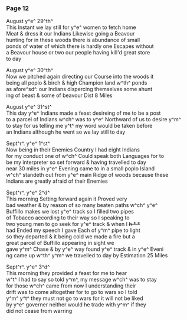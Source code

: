 <div style="page-break-before:always;"></div>

### Page 12

August y^e^ 29^th^\
This Instant we lay still for y^e^ women to fetch home\
Meat & dress it our Indians Likewise going a Beavour\
hunting for in these woods there is abundance of small\
ponds of water of which there is hardly one Escapes without\
a Beavour house or two our people having kill'd great store\
to day

August y^e^ 30^th^\
Now we pitched again directing our Course into the woods it\
being all poplo & birch & high Champion land w^th^ ponds\
as afore^sd^. our Indians dispercing themselves some ahunt\
ing of beast & some of beavour Dist 8 Miles

August y^e^ 31^st^\
This day y^e^ Indians made a feast desireing of me to be a post\
to a parcel of Indians w^ch^ was to y^e^ Northward of us to desire y^m^\
to stay for us telling me y^t^ my word would be taken before\
an Indians although he went so we lay still to day

Sept^r^. y^e^ 1^st^\
Now being in their Enemies Country I had eight Indians\
for my conduct one of w^ch^ Could speak both Languages for to\
be my interpreter so set forward & having travelled to day\
near 30 miles in y^e^ Evening came to in a small poplo Island\
w^ch^ standeth out from y^e^ main Ridge of woods because these\
Indians are greatly afraid of their Enemies

Sept^r^. y^e^ 2^d^\
This morning Setting forward again it Proved very\
bad weather & by reason of so many beaten paths w^ch^ y^e^\
Buffillo makes we lost y^e^ track so I filled two pipes\
of Tobacco according to their way so I speaking to\
two young men to go seek for y^e^ track & when I ~~h \* \*~~\
had Ended my speech I gave Each of y^m^ pipe to light\
so they departed & it being cold we made a fire but a\
great parcel of Buffillo appearing in sight we\
gave y^m^ Chase & by y^e^ way found y^e^ track & in y^e^ Eveni\
ng came up w^th^ y^m^ we travelled to day by Estimation 25 Miles

Sept^r^. y^e^ 3^d^\
This morning they provided a feast for me to hear\
w^t^ I had to say so told y^m^, my message w^ch^ was to stay\
for those w^ch^ came from now I understanding their\
drift was to come altogether for to go to wars so I told\
y^m^ y^t^ they must not go to wars for it will not be liked\
by y^e^ governer neither would he trade with y^m^ if they\
did not cease from warring
